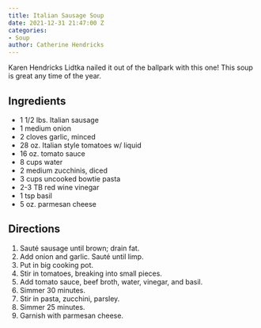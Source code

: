 ```yaml
---
title: Italian Sausage Soup
date: 2021-12-31 21:47:00 Z
categories:
- Soup
author: Catherine Hendricks
---
```


Karen Hendricks Lidtka nailed it out of the ballpark with this one! This soup is great any time of the year. 

## Ingredients
* 1 1/2 lbs. Italian sausage
* 1 medium onion
* 2 cloves garlic, minced
* 28 oz. Italian style tomatoes w/ liquid
* 16 oz. tomato sauce
* 8 cups water
* 2 medium zucchinis, diced
* 3 cups uncooked bowtie pasta
* 2-3 TB red wine vinegar
* 1 tsp basil
* 5 oz. parmesan cheese

## Directions
1. Sauté sausage until brown; drain fat.
2. Add onion and garlic. Sauté until limp.
3. Put in big cooking pot. 
4. Stir in tomatoes, breaking into small pieces. 
5. Add tomato sauce, beef broth, water, vinegar, and basil. 
6. Simmer 30 minutes. 
7. Stir in pasta, zucchini, parsley. 
8. Simmer 25 minutes.
9. Garnish with parmesan cheese.

